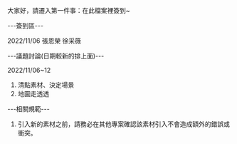 大家好，請遷入第一件事：在此檔案裡簽到~

---簽到區---

2022/11/06 張恩榮
徐采薇

---議題討論(日期較新的排上面)---

2022/11/06~12
1. 清點素材、決定場景
2. 地圖走透透

---相關規範---
1. 引入新的素材之前，請務必在其他專案確認該素材引入不會造成額外的錯誤或衝突。
